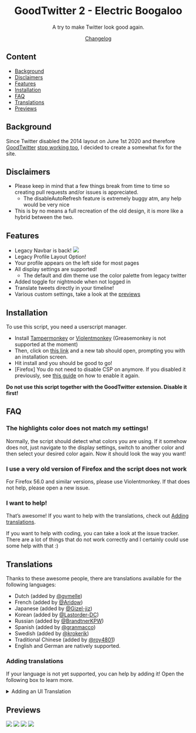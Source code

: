 <div align="center">
  <h1>GoodTwitter 2 - Electric Boogaloo</h1>

  A try to make Twitter look good again.

  [Changelog](https://github.com/Bl4Cc4t/GoodTwitter2/blob/master/doc/changelog.md)

</div>

## Content
- [Background](#background)
- [Disclaimers](#disclaimers)
- [Features](#features)
- [Installation](#installation)
- [FAQ](#faq)
- [Translations](#translations)
- [Previews](#previews)


## Background
Since Twitter disabled the 2014 layout on June 1st 2020 and therefore [GoodTwitter](https://github.com/ZusorCode/GoodTwitter) [stop working too](https://twitter.com/ZusorOW/status/1258885451055800320), I decided to create a somewhat fix for the site.

## Disclaimers
- Please keep in mind that a few things break from time to time so creating pull requests and/or issues is appreciated.
  - The disableAutoRefresh feature is extremely buggy atm, any help would be very nice
- This is by no means a full recreation of the old design, it is more like a hybrid between the two.

## Features
- Legacy Navbar is back!
![](https://i.imgur.com/Q4Ss6vk.png)
- Legacy Profile Layout Option!
- Your profile appears on the left side for most pages
- All display settings are supported!
  - The default and dim theme use the color palette from legacy twitter
- Added toggle for nightmode when not logged in
- Translate tweets directly in your timeline!
- Various custom settings, take a look at the [previews](#previews)

## Installation
To use this script, you need a userscript manager.

- Install [Tampermonkey](https://www.tampermonkey.net/) or [Violentmonkey](https://violentmonkey.github.io/get-it/) (Greasemonkey is not supported at the moment)
- Then, click on [this link](https://github.com/Bl4Cc4t/GoodTwitter2/raw/master/twitter.gt2eb.user.js) and a new tab should open, prompting you with an installation screen.
- Hit install and you should be good to go!
- [Firefox] You do not need to disable CSP on anymore. If you disabled it previously, see [this guide](https://github.com/Bl4Cc4t/GoodTwitter2/blob/master/doc/firefox-csp.md) on how to enable it again.

**Do not use this script together with the GoodTwitter extension. Disable it first!**

## FAQ
### The highlights color does not match my settings!
Normally, the script should detect what colors you are using.
If it somehow does not, just navigate to the display settings, switch to another color and then select your desired color again.
Now it should look the way you want!

### I use a very old version of Firefox and the script does not work
For Firefox 56.0 and similar versions, please use Violentmonkey.
If that does not help, please open a new issue.

### I want to help!
That’s awesome! If you want to help with the translations, check out [Adding translations](#adding-translations).

If you want to help with coding, you can take a look at the issue tracker. There are a lot of things that do not work correctly and I certainly could use some help with that :)

## Translations
Thanks to these awesome people, there are translations available for the following languages:
- Dutch (added by [@gvmelle](https://github.com/gvmelle))
- French (added by [@Aridow](https://github.com/Aridow))
- Japanese (added by [@Gizel-jiz](https://github.com/Gizel-jiz))
- Korean (added by [@Lastorder-DC](https://github.com/Lastorder-DC))
- Russian (added by [@BrandtnerKPW](https://github.com/BrandtnerKPW))
- Spanish (added by [@granmacco](https://github.com/granmacco))
- Swedish (added by [@krokerik](https://github.com/krokerik))
- Traditional Chinese (added by [@roy4801](https://github.com/roy4801))
- English and German are natively supported.

### Adding translations
If your language is not yet supported, you can help by adding it!
Open the following box to learn more.

<details>
  <summary>Adding an UI Translation</summary>

  - Switch to the dev branch.
  - Go to the i18n folder.
  - If a translation does not yet exist for your language:
    - Fork the repo
    - Duplicate the `en.json` file and change the file name accordingly (i.e. `ja.json` or `nl.json`).
      - You can get the language id by pressing <kbd>Ctrl</kbd>+<kbd>U</kbd> on the twitter page and looking at the second line:
![](https://i.imgur.com/AarcTav.png)

    - Then, translate all strings and create a pull request.
      - For all the strings in the first paragraph (before the first empty line): Please use the official translations on twitter if you can.
    - You can also of course search for potential spelling mistakes or the likes and correct them for existing translations!

  No idea how git works and too proud to learn it? You can also create an new issue with your translation.

  Be sure to wrap the contents in backticks, like this:
  ````
  ```content```
  ````
</details>

## Previews
![](https://i.imgur.com/3xY7IIp.png)
![](https://i.imgur.com/gxg8CUE.png)
![](https://i.imgur.com/nBzwaOe.png)
![](https://i.imgur.com/VR8Le4u.png)
